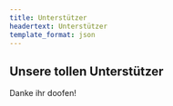 ```yaml
---
title: Unterstützer
headertext: Unterstützer
template_format: json
---
```


## Unsere tollen Unterstützer

Danke ihr doofen!